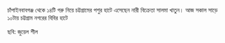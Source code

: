 চাঁপাইনবাবগঞ্জ থেকে ১৪টি গরু নিয়ে চট্টগ্রামের পশুর হাটে এসেছেন নারী বিক্রেতা সালমা খাতুন। আজ সকাল সাড়ে ১০টায় চট্টগ্রাম নগরের বিবির হাটে

ছবি: জুয়েল শীল
